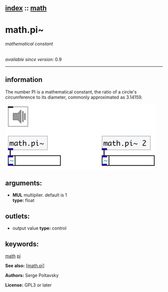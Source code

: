 [index](index.html) :: [math](category_math.html)
---

# math.pi~

###### mathematical constant

*available since version:* 0.9

---


## information
The number PI is a mathematical constant, the ratio of a circle&#39;s circumference to
            its diameter, commonly approximated as 3.14159.



[![example](../examples/img/math.pi~.jpg)](../examples/pd/math.pi~.pd)



## arguments:

* **MUL**
multiplier. default is 1<br>
__type:__ float<br>









## outlets:

* output value
__type:__ control<br>



## keywords:

[math](keywords/math.html)
[pi](keywords/pi.html)



**See also:**
[\[math.pi\]](math.pi.html)




**Authors:** Serge Poltavsky




**License:** GPL3 or later





